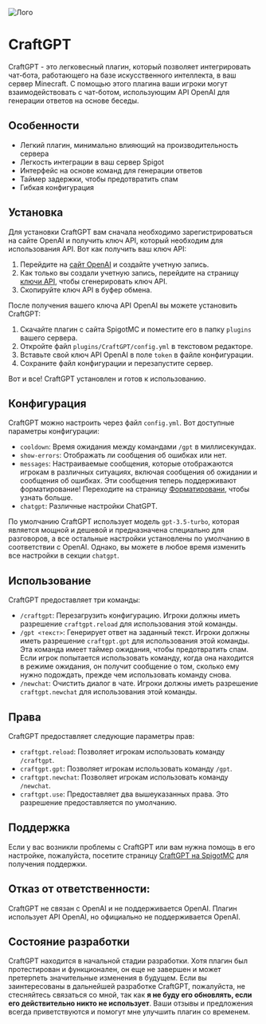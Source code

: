 ![Лого](https://user-images.githubusercontent.com/90064221/236351852-56cc9043-76d0-4f1a-ac88-9e2a5d71b42d.png)
# CraftGPT

CraftGPT - это легковесный плагин, который позволяет интегрировать чат-бота, работающего на базе искусственного интеллекта, в ваш сервер Minecraft. С помощью этого плагина ваши игроки могут взаимодействовать с чат-ботом, использующим API OpenAI для генерации ответов на основе беседы.

## Особенности
- Легкий плагин, минимально влияющий на производительность сервера
- Легкость интеграции в ваш сервер Spigot
- Интерфейс на основе команд для генерации ответов
- Таймер задержки, чтобы предотвратить спам
- Гибкая конфигурация

## Установка
Для установки CraftGPT вам сначала необходимо зарегистрироваться на сайте OpenAI и получить ключ API, который необходим для использования API. Вот как получить ваш ключ API:
1. Перейдите на [сайт OpenAI](https://openai.com) и создайте учетную запись.
2. Как только вы создали учетную запись, перейдите на страницу [ключи API](https://platform.openai.com/account/api-keys), чтобы сгенерировать ключ API.
3. Скопируйте ключ API в буфер обмена.

После получения вашего ключа API OpenAI вы можете установить CraftGPT:
1. Скачайте плагин с сайта SpigotMC и поместите его в папку `plugins` вашего сервера.
2. Откройте файл `plugins/CraftGPT/config.yml` в текстовом редакторе.
3. Вставьте свой ключ API OpenAI в поле `token` в файле конфигурации.
4. Сохраните файл конфигурации и перезапустите сервер.

Вот и все! CraftGPT установлен и готов к использованию.

## Конфигурация
CraftGPT можно настроить через файл `config.yml`. Вот доступные параметры конфигурации:
- `cooldown`: Время ожидания между командами `/gpt` в миллисекундах.
- `show-errors`: Отображать ли сообщения об ошибках или нет.
- `messages`: Настраиваемые сообщения, которые отображаются игрокам в различных ситуациях, включая сообщения об ожидании и сообщения об ошибках. Эти сообщения теперь поддерживают форматирование! Переходите на страницу [Форматировани](https://docs.advntr.dev/minimessage/format.html), чтобы узнать больше.
- `chatgpt`: Различные настройки ChatGPT.

По умолчанию CraftGPT использует модель `gpt-3.5-turbo`, которая является мощной и дешевой и предназначена специально для разговоров, а все остальные настройки установлены по умолчанию в соответствии с OpenAI. Однако, вы можете в любое время изменить все настройки в секции `chatgpt`.

## Использование
CraftGPT предоставляет три команды:
- `/craftgpt`: Перезагрузить конфигурацию. Игроки должны иметь разрешение `craftgpt.reload` для использования этой команды.
- `/gpt <текст>`: Генерирует ответ на заданный текст. Игроки должны иметь разрешение `craftgpt.gpt` для использования этой команды. Эта команда имеет таймер ожидания, чтобы предотвратить спам. Если игрок попытается использовать команду, когда она находится в режиме ожидания, он получит сообщение о том, сколько ему нужно подождать, прежде чем использовать команду снова.
- `/newchat`: Очистить диалог в чате. Игроки должны иметь разрешение `craftgpt.newchat` для использования этой команды.

## Права
CraftGPT предоставляет следующие параметры прав:
- `craftgpt.reload`: Позволяет игрокам использовать команду `/craftgpt`.
- `craftgpt.gpt`: Позволяет игрокам использовать команду `/gpt`.
- `craftgpt.newchat`: Позволяет игрокам использовать команду `/newchat`.
- `craftgpt.use`: Предоставляет два вышеуказанных права. Это разрешение предоставляется по умолчанию.

## Поддержка
Если у вас возникли проблемы с CraftGPT или вам нужна помощь в его настройке, пожалуйста, посетите страницу [CraftGPT на SpigotMC](https://www.spigotmc.org/resources/craftgpt.109639) для получения поддержки.

## Отказ от ответственности:
CraftGPT не связан с OpenAI и не поддерживается OpenAI. Плагин использует API OpenAI, но официально не поддерживается OpenAI.

## Состояние разработки
CraftGPT находится в начальной стадии разработки. Хотя плагин был протестирован и функционален, он еще не завершен и может претерпеть значительные изменения в будущем.
Если вы заинтересованы в дальнейшей разработке CraftGPT, пожалуйста, не стесняйтесь связаться со мной, так как **я не буду его обновлять, если его действительно никто не использует**. Ваши отзывы и предложения всегда приветствуются и помогут мне улучшить плагин со временем.

